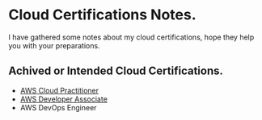 # Cloud Certifications Notes.

I have gathered some notes about my cloud certifications, hope they help you with your preparations.

## Achived or Intended Cloud Certifications.
- [AWS Cloud Practitioner](https://ihebabbassi.github.io/CloudNotes/CCP.md)
- [AWS Developer Associate](https://github.com/ihebabbassi/CloudNotes/blob/main/CDA.md)
- AWS DevOps Engineer




